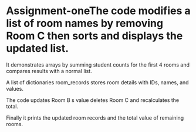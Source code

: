 # Assignment-oneThe code modifies a list of room names by removing Room C then sorts and displays the updated list.

It demonstrates arrays by summing student counts for the first 4 rooms and compares results with a normal list.

A list of dictionaries room_records stores room details with IDs, names, and values.

The code updates Room B s value deletes Room C and recalculates the total.

Finally it prints the updated room records and the total value of remaining rooms. 

